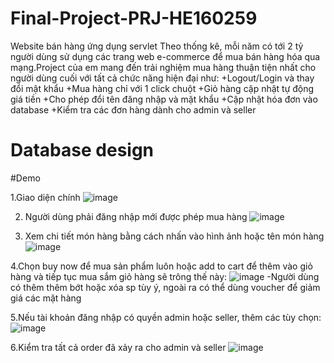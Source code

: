# Final-Project-PRJ-HE160259
Website bán hàng ứng dụng servlet
Theo thống kê, mỗi năm có tới 2 tỷ người dùng sử dụng các trang web e-commerce để mua bán hàng hóa qua mạng.Project của em mang đến trải nghiệm mua hàng thuận tiện nhất cho người dùng cuối với tất cả chức năng hiện đại như:
+Logout/Login và thay đổi mật khẩu 
+Mua hàng chỉ với 1 click chuột
+Giỏ hàng cập nhật tự động giá tiền
+Cho phép đổi tên đăng nhập và mặt khẩu
+Cập nhật hóa đơn vào database
+Kiểm tra các đơn hàng dành cho admin và seller 

# Database design 


#Demo

1.Giao diện chính 
![image](https://user-images.githubusercontent.com/100283929/156138055-6f793046-4bb8-49d1-bdfa-6bf66e3f1a62.png)

2. Người dùng phải đăng nhập mới được phép mua hàng
![image](https://user-images.githubusercontent.com/100283929/156138556-7feb0c94-b277-48f3-831a-f0d1b1613be2.png)

3. Xem chi tiết món hàng bằng cách nhấn vào hình ảnh hoặc tên món hàng
![image](https://user-images.githubusercontent.com/100283929/156138280-9db301d6-c077-4176-8912-453e5b17de42.png)

4.Chọn buy now để mua sản phẩm luôn hoặc add to cart để thêm vào giỏ hàng và tiếp tục mua sắm
giỏ hàng sẽ trông thế này:
![image](https://user-images.githubusercontent.com/100283929/156140042-262d2655-aee7-4705-9c92-7da7e042aab5.png)
-Người dùng có thêm thêm bớt hoặc xóa sp tùy ý, ngoài ra có thể dùng voucher để giảm giá các mặt hàng

5.Nếu tài khoản đăng nhập có quyền admin hoặc seller, thêm các tùy chọn:
![image](https://user-images.githubusercontent.com/100283929/156160745-b6e0d12a-94c9-432d-9211-3c5432997d8c.png)

6.Kiểm tra tất cả order đã xảy ra cho admin và seller 
![image](https://user-images.githubusercontent.com/100283929/156161781-dd0fb9b9-f650-49c1-9653-bd0348366855.png)

